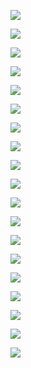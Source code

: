 ![](./static/assets/readme-photo/interface001.png)

![](./static/assets/readme-photo/interface002.png)

![](./static/assets/readme-photo/interface003.png)

![](./static/assets/readme-photo/interface004.png)

![](./static/assets/readme-photo/interface005.png)

![](./static/assets/readme-photo/interface006.png)

![](./static/assets/readme-photo/interface007.png)

![](./static/assets/readme-photo/interface008.png)

![](./static/assets/readme-photo/interface019.png)

![](./static/assets/readme-photo/interface009.png)

![](./static/assets/readme-photo/interface010.png)

![](./static/assets/readme-photo/interface011.png)

![](./static/assets/readme-photo/interface012.png)

![](./static/assets/readme-photo/interface013.png)

![](./static/assets/readme-photo/interface014.png)

![](./static/assets/readme-photo/interface015.png)

![](./static/assets/readme-photo/interface016.png)

![](./static/assets/readme-photo/interface017.png)


![](./static/assets/readme-photo/interface018.png)

